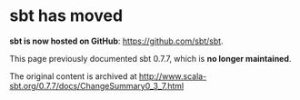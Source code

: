 # sbt has moved #

**sbt is now hosted on GitHub**: https://github.com/sbt/sbt.

This page previously documented sbt 0.7.7, which is **no longer maintained**.

The original content is archived at http://www.scala-sbt.org/0.7.7/docs/ChangeSummary0_3_7.html